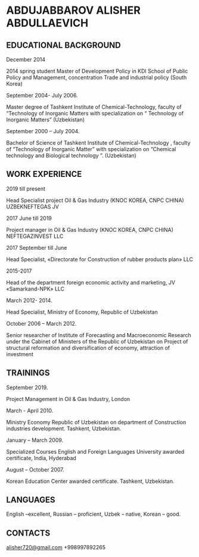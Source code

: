 # ABDUJABBAROV ALISHER ABDULLAEVICH

## EDUCATIONAL BACKGROUND

December 2014

2014 spring student Master of Development Policy in KDI School of Public Policy and Management, concentration Trade and industrial policy (South Korea)

September 2004- July 2006.

Master degree of Tashkent Institute of Chemical-Technology, faculty of “Technology of Inorganic Matters with specialization on “ Technology of Inorganic Matters” (Uzbekistan)

September 2000 – July 2004.

Bachelor of Science of Tashkent Institute of Chemical-Technology , faculty of “Technology of Inorganic Matter” with specialization on “Chemical technology and Biological technology ”. (Uzbekistan)

## WORK EXPERIENCE

2019 till present

Head Specialist project Oil & Gas Industry (KNOC KOREA, CNPC CHINA) UZBEKNEFTEGAS JV

2017 June till 2019

Project manager in Oil & Gas Industry (KNOC KOREA, CNPC CHINA) NEFTEGAZINVEST LLC

2017 September till June

Head Specialist, «Directorate for Construction of rubber products plan» LLC

2015-2017

Head of the department foreign economic activity and marketing, JV «Samarkand-NPK» LLC

March 2012- 2014.

Head Specialist, Ministry of Economy, Republic of Uzbekistan

October 2006 – March 2012.

Senior researcher of Institute of Forecasting and Macroeconomic Research under the Cabinet of Ministers of the Republic of Uzbekistan on Project of structural reformation and diversification of economy, attraction of investment

## TRAININGS

September 2019.

Project Management in Oil & Gas Industry, London

March - April 2010.

Ministry Economy Republic of Uzbekistan on department of Construction industries development. Tashkent, Uzbekistan.

January – March 2009.

Specialized Courses English and Foreign Languages University awarded certificate, India, Hyderabad

August – October 2007.

Korean Education Center awarded certificate. Tashkent, Uzbekistan.

## LANGUAGES

English –excellent, Russian – proficient, Uzbek – native, Korean – good.

## CONTACTS

alisher720@gmail.com
+998997892265
